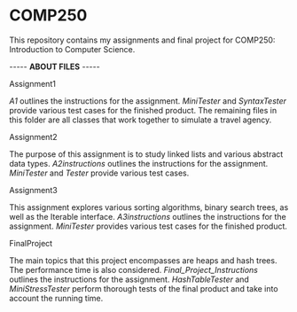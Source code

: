 # COMP250
This repository contains my assignments and final project for COMP250: Introduction to Computer Science.

----- **ABOUT FILES** -----

Assignment1

*A1* outlines the instructions for the assignment. 
*MiniTester* and *SyntaxTester* provide various test cases for the finished product.
The remaining files in this folder are all classes that work together to simulate a travel agency.

Assignment2

The purpose of this assignment is to study linked lists and various abstract data types.
*A2instructions* outlines the instructions for the assignment. 
*MiniTester* and *Tester* provide various test cases.

Assignment3

This assignment explores various sorting algorithms, binary search trees, as well as the Iterable interface.
*A3instructions* outlines the instructions for the assignment. 
*MiniTester* provides various test cases for the finished product.

FinalProject

The main topics that this project encompasses are heaps and hash trees. The performance time is also considered.
*Final_Project_Instructions* outlines the instructions for the assignment. 
*HashTableTester* and *MiniStressTester* perform thorough tests of the final product and take into account the running time.
